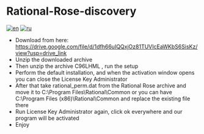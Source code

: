# Rational-Rose-discovery
[![en](https://img.shields.io/badge/lang-en-red.svg)](README.md)
[![ru](https://img.shields.io/badge/lang-ru-blue.svg)](README.ru.md)
- Download from here: https://drive.google.com/file/d/1dfh66uIQQxjOz81TUVIcEaWKbS6SisKz/view?usp=drive_link
- Unzip the downloaded archive
- Then unzip the archive C96LHML , run the setup
- Perform the default installation, and when the activation window opens you can close the License Key Administrator
- After that take rational_perm.dat from the Rational Rose archive and move it to C:\Program Files\Rational\Common or you can have C:\Program Files (x86)\Rational\Common and replace the existing file there
- Run License Key Administrator again, click ok everywhere and our program will be activated
- Enjoy
